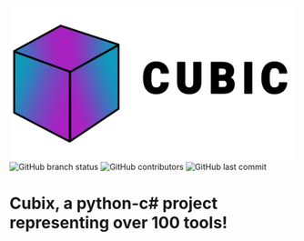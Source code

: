 ![cubicwithtext](cubicv2.png)
![GitHub branch status](https://img.shields.io/github/checks-status/lamps-dev/cubic/main)
![GitHub contributors](https://img.shields.io/github/contributors/lamps-dev/cubic)
![GitHub last commit](https://img.shields.io/github/last-commit/lamps-dev/cubic)
# Cubix, a python-c# project representing over 100 tools!
